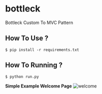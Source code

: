 # bottleck
Bottleck Custom To MVC Pattern

## How To Use ?
```
$ pip install -r requirements.txt
```

## How To Running ?
```
$ python run.py
```

**Simple Example Welcome Page**
![welcome](https://binderyanwar.files.wordpress.com/2015/09/screenshot-from-2015-09-14-014941.png)
